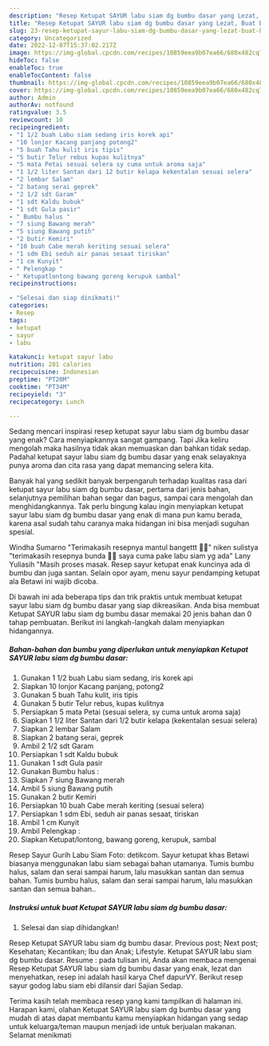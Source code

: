 ```yaml
---
description: "Resep Ketupat SAYUR labu siam dg bumbu dasar yang Lezat, Buat Buka Puasa}"
title: "Resep Ketupat SAYUR labu siam dg bumbu dasar yang Lezat, Buat Buka Puasa}"
slug: 23-resep-ketupat-sayur-labu-siam-dg-bumbu-dasar-yang-lezat-buat-buka-puasa
category: Uncategorized
date: 2022-12-07T15:37:02.217Z
image: https://img-global.cpcdn.com/recipes/10859eea9b07ea66/680x482cq70/ketupat-sayur-labu-siam-dg-bumbu-dasar-foto-resep-utama.jpg
hideToc: false
enableToc: true
enableTocContent: false
thumbnail: https://img-global.cpcdn.com/recipes/10859eea9b07ea66/680x482cq70/ketupat-sayur-labu-siam-dg-bumbu-dasar-foto-resep-utama.jpg
cover: https://img-global.cpcdn.com/recipes/10859eea9b07ea66/680x482cq70/ketupat-sayur-labu-siam-dg-bumbu-dasar-foto-resep-utama.jpg
author: Admin
authorAv: notfound
ratingvalue: 3.5
reviewcount: 10
recipeingredient:
- "1 1/2 buah Labu siam sedang iris korek api"
- "10 lonjor Kacang panjang potong2"
- "5 buah Tahu kulit iris tipis"
- "5 butir Telur rebus kupas kulitnya"
- "5 mata Petai sesuai selera sy cuma untuk aroma saja"
- "1 1/2 liter Santan dari 12 butir kelapa kekentalan sesuai selera"
- "2 lembar Salam"
- "2 batang serai geprek"
- "2 1/2 sdt Garam"
- "1 sdt Kaldu bubuk"
- "1 sdt Gula pasir"
- " Bumbu halus "
- "7 siung Bawang merah"
- "5 siung Bawang putih"
- "2 butir Kemiri"
- "10 buah Cabe merah keriting sesuai selera"
- "1 sdm Ebi seduh air panas sesaat tiriskan"
- "1 cm Kunyit"
- " Pelengkap "
- " Ketupatlontong bawang goreng kerupuk sambal"
recipeinstructions:

- "Selesai dan siap dinikmati!"
categories:
- Resep
tags:
- ketupat
- sayur
- labu

katakunci: ketupat sayur labu 
nutrition: 281 calories
recipecuisine: Indonesian
preptime: "PT20M"
cooktime: "PT34M"
recipeyield: "3"
recipecategory: Lunch

---
```



Sedang mencari inspirasi resep ketupat sayur labu siam dg bumbu dasar yang enak? Cara menyiapkannya sangat gampang. Tapi Jika keliru mengolah maka hasilnya tidak akan memuaskan dan bahkan tidak sedap. Padahal ketupat sayur labu siam dg bumbu dasar yang enak selayaknya punya aroma dan cita rasa yang dapat memancing selera kita.


Banyak hal yang sedikit banyak berpengaruh terhadap kualitas rasa dari ketupat sayur labu siam dg bumbu dasar, pertama dari jenis bahan, selanjutnya pemilihan bahan segar dan bagus, sampai cara mengolah dan menghidangkannya. Tak perlu bingung kalau ingin menyiapkan ketupat sayur labu siam dg bumbu dasar yang enak di mana pun kamu berada, karena asal sudah tahu caranya maka hidangan ini bisa menjadi suguhan spesial.

Windha Sumarno &#34;Terimakasih resepnya mantul bangettt 🙏😍&#34; niken sulistya &#34;terimakasih resepnya bunda 🙏🏻 saya cuma pake labu siam yg ada&#34; Lany Yuliasih &#34;Masih proses masak. Resep sayur ketupat enak kuncinya ada di bumbu dan juga santan. Selain opor ayam, menu sayur pendamping ketupat ala Betawi ini wajib dicoba.


Di bawah ini ada beberapa tips dan trik praktis untuk membuat ketupat sayur labu siam dg bumbu dasar yang siap dikreasikan. Anda bisa membuat Ketupat SAYUR labu siam dg bumbu dasar memakai 20 jenis bahan dan 0 tahap pembuatan. Berikut ini langkah-langkah dalam menyiapkan hidangannya.

<!--inarticleads1-->

##### Bahan-bahan dan bumbu yang diperlukan untuk menyiapkan Ketupat SAYUR labu siam dg bumbu dasar:

1. Gunakan 1 1/2 buah Labu siam sedang, iris korek api
1. Siapkan 10 lonjor Kacang panjang, potong2
1. Gunakan 5 buah Tahu kulit, iris tipis
1. Gunakan 5 butir Telur rebus, kupas kulitnya
1. Persiapkan 5 mata Petai (sesuai selera, sy cuma untuk aroma saja)
1. Siapkan 1 1/2 liter Santan dari 1/2 butir kelapa (kekentalan sesuai selera)
1. Siapkan 2 lembar Salam
1. Siapkan 2 batang serai, geprek
1. Ambil 2 1/2 sdt Garam
1. Persiapkan 1 sdt Kaldu bubuk
1. Gunakan 1 sdt Gula pasir
1. Gunakan  Bumbu halus :
1. Siapkan 7 siung Bawang merah
1. Ambil 5 siung Bawang putih
1. Gunakan 2 butir Kemiri
1. Persiapkan 10 buah Cabe merah keriting (sesuai selera)
1. Persiapkan 1 sdm Ebi, seduh air panas sesaat, tiriskan
1. Ambil 1 cm Kunyit
1. Ambil  Pelengkap :
1. Siapkan  Ketupat/lontong, bawang goreng, kerupuk, sambal


Resep Sayur Gurih Labu Siam Foto: detikcom. Sayur ketupat khas Betawi biasanya menggunakan labu siam sebagai bahan utamanya. Tumis bumbu halus, salam dan serai sampai harum, lalu masukkan santan dan semua bahan. Tumis bumbu halus, salam dan serai sampai harum, lalu masukkan santan dan semua bahan.. 

<!--inarticleads2-->

##### Instruksi untuk buat Ketupat SAYUR labu siam dg bumbu dasar:


1. Selesai dan siap dihidangkan!

Resep Ketupat SAYUR labu siam dg bumbu dasar. Previous post; Next post; Kesehatan; Kecantikan; Ibu dan Anak; Lifestyle. Ketupat SAYUR labu siam dg bumbu dasar. Resume : pada tulisan ini, Anda akan membaca mengenai Resep Ketupat SAYUR labu siam dg bumbu dasar yang enak, lezat dan menyehatkan, resep ini adalah hasil karya Chef dapurVY. Berikut resep sayur godog labu siam ebi dilansir dari Sajian Sedap. 

Terima kasih telah membaca resep yang kami tampilkan di halaman ini. Harapan kami, olahan Ketupat SAYUR labu siam dg bumbu dasar yang mudah di atas dapat membantu kamu menyiapkan hidangan yang sedap untuk keluarga/teman maupun menjadi ide untuk berjualan makanan. Selamat menikmati
